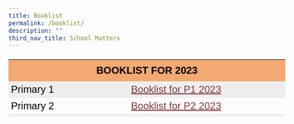 ```yaml
---
title: Booklist
permalink: /booklist/
description: ""
third_nav_title: School Matters
---
```

<table style="box-sizing: border-box; color: rgb(0, 0, 0); font-family: Signika, Arial, sans-serif; font-size: 20px; font-style: normal; font-variant-ligatures: normal; font-variant-caps: normal; font-weight: 400; letter-spacing: normal; orphans: 2; text-align: start; text-transform: none; white-space: normal; widows: 2; word-spacing: 0px; -webkit-text-stroke-width: 0px; text-decoration-thickness: initial; text-decoration-style: initial; text-decoration-color: initial; height: 114px; width: 550px;"><tbody style="box-sizing: border-box;"><tr style="box-sizing: border-box; height: 24px;"><td colspan="8" style="box-sizing: border-box; padding: 10px; width: 5000px; height: 24px; background-color: rgb(242, 169, 114); text-align: center;"><strong style="box-sizing: border-box; font-weight: bolder;">BOOKLIST FOR 2023</strong></td></tr><tr style="box-sizing: border-box; background: rgb(238, 238, 238); height: 24px;"><td style="box-sizing: border-box; padding: 5px; width: 166px; height: 24px;">Primary 1</td><td style="box-sizing: border-box; padding: 5px; width: 255px; height: 24px;"><a href="https://khengcheng.moe.edu.sg/wp-content/uploads/2022/12/Booklist-for-P1-2023.pdf" target="_blank" rel="noopener" style="box-sizing: border-box; background-color: transparent; cursor: pointer; transition: all 0.25s ease-in-out 0s; color: rgb(128, 56, 61);">Booklist for P1 2023</a></td></tr><tr style="box-sizing: border-box; height: 24px;"><td style="box-sizing: border-box; padding: 5px; width: 166px; height: 24px;">Primary 2</td><td style="box-sizing: border-box; padding: 5px; width: 255px; height: 24px;"><a href="https://khengcheng.moe.edu.sg/wp-content/uploads/2022/12/Booklist-for-P2-2023.pdf" target="_blank" rel="noopener" style="box-sizing: border-box; background-color: transparent; cursor: pointer; transition: all 0.25s ease-in-out 0s; color: rgb(128, 56, 61);">Booklist for P2 2023</a></td></tr><tr style="box-sizing: border-box; background: rgb(238, 238, 238); height: 24px;"><td style="box-sizing: border-box; padding: 5px; width: 166px; height: 24px;">Primary 3</td><td style="box-sizing: border-box; padding: 5px; width: 255px; height: 24px;"><a href="https://khengcheng.moe.edu.sg/wp-content/uploads/2022/12/Booklist-for-P3-2023.pdf" target="_blank" rel="noopener" style="box-sizing: border-box; background-color: transparent; cursor: pointer; transition: all 0.25s ease-in-out 0s; color: rgb(128, 56, 61);">Booklist for P3 2023</a></td></tr><tr style="box-sizing: border-box; height: 24px;"><td style="box-sizing: border-box; padding: 5px; width: 166px; height: 24px;">Primary 4</td><td style="box-sizing: border-box; padding: 5px; width: 255px; height: 24px;"><a href="https://khengcheng.moe.edu.sg/wp-content/uploads/2022/12/Booklist-for-P4-2023.pdf" target="_blank" rel="noopener" style="box-sizing: border-box; background-color: transparent; cursor: pointer; transition: all 0.25s ease-in-out 0s; color: rgb(128, 56, 61);">Booklist for P4 2023</a></td></tr><tr style="box-sizing: border-box; background: rgb(238, 238, 238); height: 24px;"><td style="box-sizing: border-box; padding: 5px; width: 166px; height: 24px;">Primary 5 Standard</td><td style="box-sizing: border-box; padding: 5px; width: 255px; height: 24px;"><a href="https://khengcheng.moe.edu.sg/wp-content/uploads/2022/12/Booklist-for-P5-Standard-2023.pdf" target="_blank" rel="noopener" style="box-sizing: border-box; background-color: transparent; cursor: pointer; transition: all 0.25s ease-in-out 0s; color: rgb(128, 56, 61);">Booklist for P5 Standard 2023</a></td></tr><tr style="box-sizing: border-box; height: 24px;"><td style="box-sizing: border-box; padding: 5px; width: 166px; height: 24px;">Primary 5 3S1F</td><td style="box-sizing: border-box; padding: 5px; width: 255px; height: 24px;"><a href="https://khengcheng.moe.edu.sg/wp-content/uploads/2022/12/Booklist-for-P5-3S1F-2023.pdf" target="_blank" rel="noopener" style="box-sizing: border-box; background-color: transparent; cursor: pointer; transition: all 0.25s ease-in-out 0s; color: rgb(128, 56, 61);">Booklist for P5 3S1F 2023</a></td></tr><tr style="box-sizing: border-box; background: rgb(238, 238, 238); height: 24px;"><td style="box-sizing: border-box; padding: 5px; width: 166px; height: 24px;">Primary 5 Foundation</td><td style="box-sizing: border-box; padding: 5px; width: 255px; height: 24px;"><a href="https://khengcheng.moe.edu.sg/wp-content/uploads/2022/12/Booklist-for-P5-Foundation-2023.pdf" target="_blank" rel="noopener" style="box-sizing: border-box; background-color: transparent; cursor: pointer; transition: all 0.25s ease-in-out 0s; color: rgb(128, 56, 61);">Booklist for P5 Foundation 2023</a></td></tr><tr style="box-sizing: border-box; height: 24px;"><td style="box-sizing: border-box; padding: 5px; width: 166px; height: 24px;">Primary 6 Standard</td><td style="box-sizing: border-box; padding: 5px; width: 255px; height: 24px;"><a href="https://khengcheng.moe.edu.sg/wp-content/uploads/2022/12/Booklist-for-P6-Standard-2023.pdf" target="_blank" rel="noopener" style="box-sizing: border-box; background-color: transparent; cursor: pointer; transition: all 0.25s ease-in-out 0s; color: rgb(128, 56, 61);">Booklist for P6 Standard 2023</a></td></tr><tr style="box-sizing: border-box; background: rgb(238, 238, 238); height: 24px;"><td style="box-sizing: border-box; padding: 5px; width: 166px; height: 24px;">Primary 6 3S1F</td><td style="box-sizing: border-box; padding: 5px; width: 255px; height: 24px;"><a href="https://khengcheng.moe.edu.sg/wp-content/uploads/2022/12/Booklist-for-P6-3S1F-2023.pdf" target="_blank" rel="noopener" style="box-sizing: border-box; background-color: transparent; cursor: pointer; transition: all 0.25s ease-in-out 0s; color: rgb(128, 56, 61);">Booklist for P6 3S1F 2023</a></td></tr></tbody></table>
